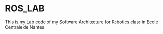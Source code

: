 # ROS_LAB
This is my Lab code of my Software Architecture for Robotics class in Ecole Centrale de Nantes
